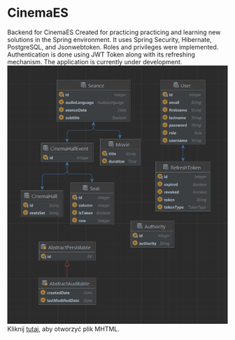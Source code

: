 # CinemaES
Backend for CinemaES
Created for practicing practicing and learning new solutions in the Spring environment.
It uses Spring Security, Hibernate, PostgreSQL, and Jsonwebtoken.
Roles and privileges were implemented.
Authentication is done using JWT Token along with its refreshing mechanism.
The application is currently under development.
![Alt Text](https://github.com/mariusz0674/cinemaES_BackEnd/blob/master/Hibernate.bmp)
<object data="https://github.com/mariusz0674/cinemaES_BackEnd/blob/master/Swagger%20UI.mhtml" type="text/html"></object>
Kliknij [tutaj]("https://github.com/mariusz0674/cinemaES_BackEnd/blob/master/Swagger%20UI.mhtml"), aby otworzyć plik MHTML.

